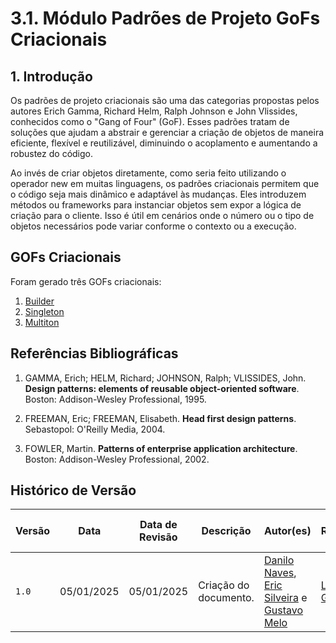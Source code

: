 # 3.1. Módulo Padrões de Projeto GoFs Criacionais

## 1. Introdução

Os padrões de projeto criacionais são uma das categorias propostas pelos autores Erich Gamma, Richard Helm, Ralph Johnson e John Vlissides, conhecidos como o "Gang of Four" (GoF). Esses padrões tratam de soluções que ajudam a abstrair e gerenciar a criação de objetos de maneira eficiente, flexível e reutilizável, diminuindo o acoplamento e aumentando a robustez do código.

Ao invés de criar objetos diretamente, como seria feito utilizando o operador new em muitas linguagens, os padrões criacionais permitem que o código seja mais dinâmico e adaptável às mudanças. Eles introduzem métodos ou frameworks para instanciar objetos sem expor a lógica de criação para o cliente. Isso é útil em cenários onde o número ou o tipo de objetos necessários pode variar conforme o contexto ou a execução.

## GOFs Criacionais

Foram gerado três GOFs criacionais:

1. [Builder](PadroesDeProjeto/GofsCriacionais/builder.md)
2. [Singleton](PadroesDeProjeto/GofsCriacionais/singleton.md)
3. [Multiton](PadroesDeProjeto/GofsCriacionais/multiton.md)

## Referências Bibliográficas

1. GAMMA, Erich; HELM, Richard; JOHNSON, Ralph; VLISSIDES, John. **Design patterns: elements of reusable object-oriented software**. Boston: Addison-Wesley Professional, 1995.

2. FREEMAN, Eric; FREEMAN, Elisabeth. **Head first design patterns**. Sebastopol: O'Reilly Media, 2004.

3. FOWLER, Martin. **Patterns of enterprise application architecture**. Boston: Addison-Wesley Professional, 2002.

## Histórico de Versão

| Versão | Data | Data de Revisão | Descrição | Autor(es) | Revisor(es) | Detalhes da revisão |
| --- | --- | --- | --- | --- | --- | --- |
| `1.0` | 05/01/2025 | 05/01/2025 | Criação do documento. | [Danilo Naves](https://github.com/DaniloNavesS), [Eric Silveira](https://github.com/ericbky) e [Gustavo Melo](https://github.com/gusrberto) | [Luiz Gustavo](https://github.com/LuizGust4vo) | [#7](https://github.com/UnBArqDsw2024-2/2024.2_G3_Aprender_Entrega_03/pull/7) |
